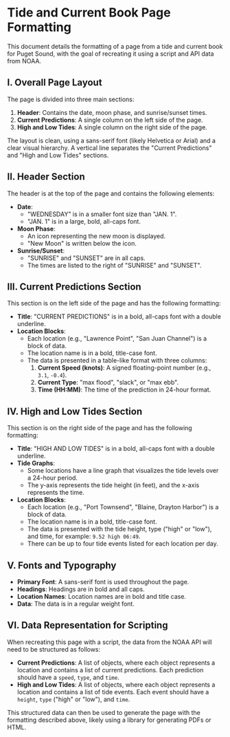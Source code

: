 # Tide and Current Book Page Formatting

This document details the formatting of a page from a tide and current book for Puget Sound, with the goal of recreating it using a script and API data from NOAA.

## I. Overall Page Layout

The page is divided into three main sections:

1.  **Header**: Contains the date, moon phase, and sunrise/sunset times.
2.  **Current Predictions**: A single column on the left side of the page.
3.  **High and Low Tides**: A single column on the right side of the page.

The layout is clean, using a sans-serif font (likely Helvetica or Arial) and a clear visual hierarchy. A vertical line separates the "Current Predictions" and "High and Low Tides" sections.

## II. Header Section

The header is at the top of the page and contains the following elements:

*   **Date**:
    *   "WEDNESDAY" is in a smaller font size than "JAN. 1".
    *   "JAN. 1" is in a large, bold, all-caps font.
*   **Moon Phase**:
    *   An icon representing the new moon is displayed.
    *   "New Moon" is written below the icon.
*   **Sunrise/Sunset**:
    *   "SUNRISE" and "SUNSET" are in all caps.
    *   The times are listed to the right of "SUNRISE" and "SUNSET".

## III. Current Predictions Section

This section is on the left side of the page and has the following formatting:

*   **Title**: "CURRENT PREDICTIONS" is in a bold, all-caps font with a double underline.
*   **Location Blocks**:
    *   Each location (e.g., "Lawrence Point", "San Juan Channel") is a block of data.
    *   The location name is in a bold, title-case font.
    *   The data is presented in a table-like format with three columns:
        1.  **Current Speed (knots)**: A signed floating-point number (e.g., `3.1`, `-0.4`).
        2.  **Current Type**: "max flood", "slack", or "max ebb".
        3.  **Time (HH:MM)**: The time of the prediction in 24-hour format.

## IV. High and Low Tides Section

This section is on the right side of the page and has the following formatting:

*   **Title**: "HIGH AND LOW TIDES" is in a bold, all-caps font with a double underline.
*   **Tide Graphs**:
    *   Some locations have a line graph that visualizes the tide levels over a 24-hour period.
    *   The y-axis represents the tide height (in feet), and the x-axis represents the time.
*   **Location Blocks**:
    *   Each location (e.g., "Port Townsend", "Blaine, Drayton Harbor") is a block of data.
    *   The location name is in a bold, title-case font.
    *   The data is presented with the tide height, type ("high" or "low"), and time, for example: `9.52 high 06:49`.
    *   There can be up to four tide events listed for each location per day.

## V. Fonts and Typography

*   **Primary Font**: A sans-serif font is used throughout the page.
*   **Headings**: Headings are in bold and all caps.
*   **Location Names**: Location names are in bold and title case.
*   **Data**: The data is in a regular weight font.

## VI. Data Representation for Scripting

When recreating this page with a script, the data from the NOAA API will need to be structured as follows:

*   **Current Predictions**: A list of objects, where each object represents a location and contains a list of current predictions. Each prediction should have a `speed`, `type`, and `time`.
*   **High and Low Tides**: A list of objects, where each object represents a location and contains a list of tide events. Each event should have a `height`, `type` ("high" or "low"), and `time`.

This structured data can then be used to generate the page with the formatting described above, likely using a library for generating PDFs or HTML.